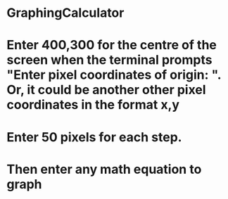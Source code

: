 # GraphingCalculator
# Enter 400,300 for the centre of the screen when the terminal prompts "Enter pixel coordinates of origin: ". Or, it could be another other pixel coordinates in the format x,y
# Enter 50 pixels for each step. 
# Then enter any math equation to graph
